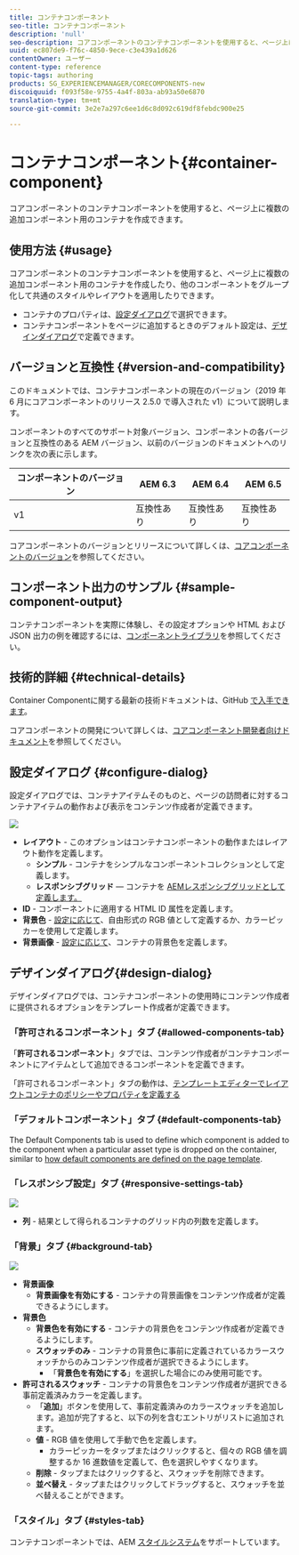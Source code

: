 ```yaml
---
title: コンテナコンポーネント
seo-title: コンテナコンポーネント
description: 'null'
seo-description: コアコンポーネントのコンテナコンポーネントを使用すると、ページ上に複数の追加コンポーネント用のコンテナを作成できます。
uuid: ec807de9-f76c-4850-9ece-c3e439a1d626
contentOwner: ユーザー
content-type: reference
topic-tags: authoring
products: SG_EXPERIENCEMANAGER/CORECOMPONENTS-new
discoiquuid: f093f58e-9755-4a4f-803a-ab93a50e6870
translation-type: tm+mt
source-git-commit: 3e2e7a297c6ee1d6c8d092c619df8febdc900e25

---
```



# コンテナコンポーネント{#container-component}

コアコンポーネントのコンテナコンポーネントを使用すると、ページ上に複数の追加コンポーネント用のコンテナを作成できます。

## 使用方法 {#usage}

コアコンポーネントのコンテナコンポーネントを使用すると、ページ上に複数の追加コンポーネント用のコンテナを作成したり、他のコンポーネントをグループ化して共通のスタイルやレイアウトを適用したりできます。

* コンテナのプロパティは、[設定ダイアログ](#configure-dialog)で選択できます。
* コンテナコンポーネントをページに追加するときのデフォルト設定は、[デザインダイアログ](#design-dialog)で定義できます。

## バージョンと互換性 {#version-and-compatibility}

このドキュメントでは、コンテナコンポーネントの現在のバージョン（2019 年 6 月にコアコンポーネントのリリース 2.5.0 で導入された v1）について説明します。

コンポーネントのすべてのサポート対象バージョン、コンポーネントの各バージョンと互換性のある AEM バージョン、以前のバージョンのドキュメントへのリンクを次の表に示します。

| コンポーネントのバージョン | AEM 6.3 | AEM 6.4 | AEM 6.5 |
|--- |--- |--- |---|
| v1 | 互換性あり | 互換性あり | 互換性あり |

コアコンポーネントのバージョンとリリースについて詳しくは、[コアコンポーネントのバージョン](versions.md)を参照してください。

## コンポーネント出力のサンプル {#sample-component-output}

コンテナコンポーネントを実際に体験し、その設定オプションや HTML および JSON 出力の例を確認するには、[コンポーネントライブラリ](http://opensource.adobe.com/aem-core-wcm-components/library/container.html)を参照してください。

## 技術的詳細 {#technical-details}

Container Componentに関する最新の技術ドキュメントは、GitHub [で入手できます](https://github.com/adobe/aem-core-wcm-components/tree/master/content/src/content/jcr_root/apps/core/wcm/components/container/v1/container)。

コアコンポーネントの開発について詳しくは、[コアコンポーネント開発者向けドキュメント](developing.md)を参照してください。

## 設定ダイアログ {#configure-dialog}

設定ダイアログでは、コンテナアイテムそのものと、ページの訪問者に対するコンテナアイテムの動作および表示をコンテンツ作成者が定義できます。

![](assets/screen-shot-2019-06-21-13.59.26.png)

* **レイアウト** - このオプションはコンテナコンポーネントの動作またはレイアウト動作を定義します。
   * **シンプル** - コンテナをシンプルなコンポーネントコレクションとして定義します。
   * **レスポンシブグリッド** — コンテナを [AEMレスポンシブグリッドとして定義します。](https://helpx.adobe.com/experience-manager/6-5/sites/authoring/using/responsive-layout.html)
* **ID** - コンポーネントに適用する HTML ID 属性を定義します。
* **背景色** - [設定に応じて](#background-tab)、自由形式の RGB 値として定義するか、カラーピッカーを使用して定義します。
* **背景画像** - [設定に応じて](#background-tab)、コンテナの背景色を定義します。

## デザインダイアログ{#design-dialog}

デザインダイアログでは、コンテナコンポーネントの使用時にコンテンツ作成者に提供されるオプションをテンプレート作成者が定義できます。

### 「許可されるコンポーネント」タブ {#allowed-components-tab}

「**許可されるコンポーネント**」タブでは、コンテンツ作成者がコンテナコンポーネントにアイテムとして追加できるコンポーネントを定義できます。

「許可されるコンポーネント」タブの動作は、[テンプレートエディターでレイアウトコンテナのポリシーやプロパティを定義する](https://helpx.adobe.com/experience-manager/6-5/sites/authoring/using/templates.html)

### 「デフォルトコンポーネント」タブ {#default-components-tab}

The Default Components tab is used to define which component is added to the component when a particular asset type is dropped on the container, similar to [how default components are defined on the page template](https://helpx.adobe.com/experience-manager/6-5/sites/authoring/using/templates.html#EditingTemplatesTemplateAuthors).

### 「レスポンシブ設定」タブ {#responsive-settings-tab}

![](assets/screen-shot-2019-06-21-09.33.03.png)

* **列** - 結果として得られるコンテナのグリッド内の列数を定義します。

### 「背景」タブ {#background-tab}

![](assets/screen-shot-2019-06-21-09.42.42.png)

* **背景画像**
   * **背景画像を有効にする** - コンテナの背景画像をコンテンツ作成者が定義できるようにします。
* **背景色**
   * **背景色を有効にする** - コンテナの背景色をコンテンツ作成者が定義できるようにします。
   * **スウォッチのみ** - コンテナの背景色に事前に定義されているカラースウォッチからのみコンテンツ作成者が選択できるようにします。
      * 「**背景色を有効にする**」を選択した場合にのみ使用可能です。
* **許可されるスウォッチ** - コンテナの背景色をコンテンツ作成者が選択できる事前定義済みカラーを定義します。
   * 「**追加**」ボタンを使用して、事前定義済みのカラースウォッチを追加します。追加が完了すると、以下の列を含むエントリがリストに追加されます。
   * **値** - RGB 値を使用して手動で色を定義します。
      * カラーピッカーをタップまたはクリックすると、個々の RGB 値を調整するか 16 進数値を定義して、色を選択しやすくなります。
   * **削除** - タップまたはクリックすると、スウォッチを削除できます。
   * **並べ替え** - タップまたはクリックしてドラッグすると、スウォッチを並べ替えることができます。

### 「スタイル」タブ {#styles-tab}

コンテナコンポーネントでは、AEM [スタイルシステム](authoring.md#component-styling)をサポートしています。
